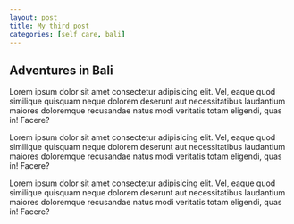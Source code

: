 ```yaml
---
layout: post
title: My third post
categories: [self care, bali]
---
```


## Adventures in Bali

Lorem ipsum dolor sit amet consectetur adipisicing elit. Vel, eaque quod similique quisquam neque dolorem deserunt aut necessitatibus laudantium maiores doloremque recusandae natus modi veritatis totam eligendi, quas in! Facere?

Lorem ipsum dolor sit amet consectetur adipisicing elit. Vel, eaque quod similique quisquam neque dolorem deserunt aut necessitatibus laudantium maiores doloremque recusandae natus modi veritatis totam eligendi, quas in! Facere?

Lorem ipsum dolor sit amet consectetur adipisicing elit. Vel, eaque quod similique quisquam neque dolorem deserunt aut necessitatibus laudantium maiores doloremque recusandae natus modi veritatis totam eligendi, quas in! Facere?